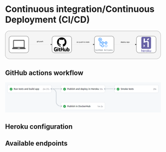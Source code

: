 # Continuous integration/Continuous Deployment (CI/CD)

![ci-cd](../images/ci-cd/twitter-scheduler-ci-cd.png)

## GitHub actions workflow

![workflow](../images/ci-cd/github-actions-workflow.png)

## Heroku configuration

## Available endpoints